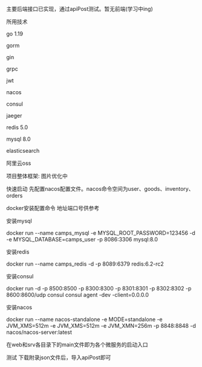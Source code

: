 主要后端接口已实现，通过apiPost测试。暂无前端(学习中ing)


所用技术

go 1.19

gorm

gin

grpc

jwt

nacos

consul

jaeger

redis 5.0

mysql 8.0

elasticsearch

阿里云oss


项目整体框架: 图片优化中


快速启动
先配置nacos配置文件。nacos命令空间为user、goods、inventory、orders


docker安装配置命令 地址端口号供参考

安装mysql

docker run --name camps_mysql -e MYSQL_ROOT_PASSWORD=123456 -d -e MYSQL_DATABASE=camps_user -p 8086:3306 mysql:8.0

安装redis

docker run --name camps_redis -d -p 8089:6379 redis:6.2-rc2

安装consul

docker run -d -p 8500:8500 -p 8300:8300 -p 8301:8301 -p 8302:8302 -p 8600:8600/udp consul consul agent -dev -client=0.0.0.0

安装nacos

docker run --name nacos-standalone -e MODE=standalone -e JVM_XMS=512m -e JVM_XMS=512m -e JVM_XMN=256m -p 8848:8848 -d nacos/nacos-server:latest

在web和srv各目录下的main文件即为各个微服务的启动入口

测试
下载附录json文件后，导入apiPost即可

